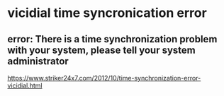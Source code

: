 <H1>vicidial time syncronication error</H1>
<H2>error: There is a time synchronization problem with your system, please tell your system administrator</H2>

<url>https://www.striker24x7.com/2012/10/time-synchronization-error-vicidial.html</url>
